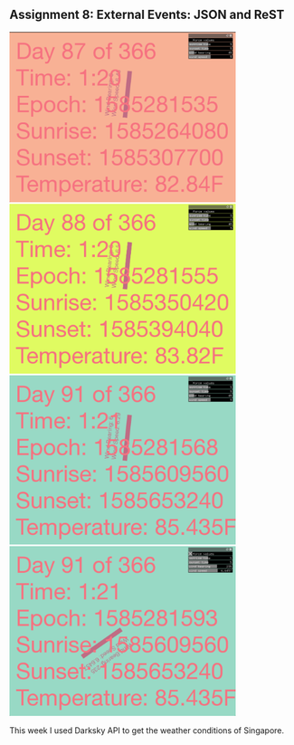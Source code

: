 ## Assignment 8: External Events: JSON and ReST ##

<img src="https://github.com/sycrus/openframeworks/blob/master/Assignment_8/img/87.png?raw=true" width=400>  <img src="https://github.com/sycrus/openframeworks/blob/master/Assignment_8/img/88.png?raw=true" width=400> <br>
<img src="https://github.com/sycrus/openframeworks/blob/master/Assignment_8/img/91.png?raw=true" width=400>   
<a href="https://vimeo.com/396858004">
  <img src="https://github.com/sycrus/openframeworks/blob/master/Assignment_8/img/91 force.png?raw=true" alt="derp" width=400>
</a>

This week I used Darksky API to get the weather conditions of Singapore.
